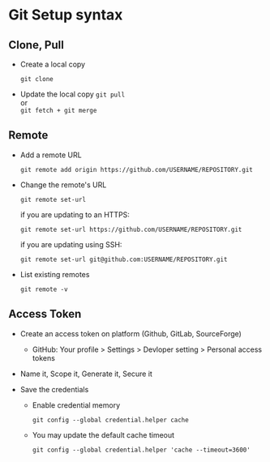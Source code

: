 # Git Setup syntax

## Clone, Pull

- Create a local copy  

  `git clone`

- Update the local copy
   `git pull`  
   or  
   `git fetch + git merge`

## Remote

- Add a remote URL

   `git remote add origin https://github.com/USERNAME/REPOSITORY.git`

- Change the remote's URL

   `git remote set-url`

   if you are updating to an HTTPS:

     `git remote set-url https://github.com/USERNAME/REPOSITORY.git`

   if you are updating using SSH:

     `git remote set-url git@github.com:USERNAME/REPOSITORY.git`

- List existing remotes

   `git remote -v`

## Access Token

- Create an access token on platform (Github, GitLab, SourceForge)
  - GitHub: Your profile > Settings > Devloper setting > Personal access tokens

- Name it, Scope it, Generate it, Secure it

- Save the credentials
  - Enable credential memory

     `git config --global credential.helper cache`

  - You may update the default cache timeout

     `git config --global credential.helper 'cache --timeout=3600'`